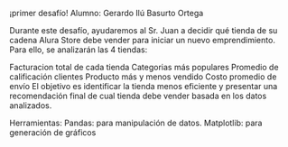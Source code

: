 ¡primer desafío!
Alumno: Gerardo Ilú Basurto Ortega

Durante este desafío, ayudaremos al Sr. Juan a decidir qué tienda de su cadena Alura Store debe vender para iniciar un nuevo emprendimiento. Para ello, se analizarán las 4 tiendas:

Facturacion total de cada tienda
Categorias más populares
Promedio de calificación clientes
Producto más y menos vendido
Costo promedio de envío
El objetivo es identificar la tienda menos eficiente y presentar una recomendación final de cual tienda debe vender basada en los datos analizados.

Herramientas: Pandas: para manipulación de datos. Matplotlib: para generación de gráficos
